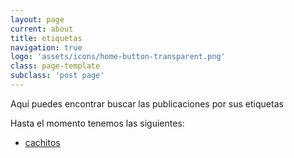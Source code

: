 ```yaml
---
layout: page
current: about
title: etiquetas
navigation: true
logo: 'assets/icons/home-button-transparent.png'
class: page-template
subclass: 'post page'
---
```


Aquí puedes encontrar buscar las publicaciones por sus etiquetas

Hasta el momento tenemos las siguientes:

- [cachitos](https://tacosdedatos.com/cachitos)
